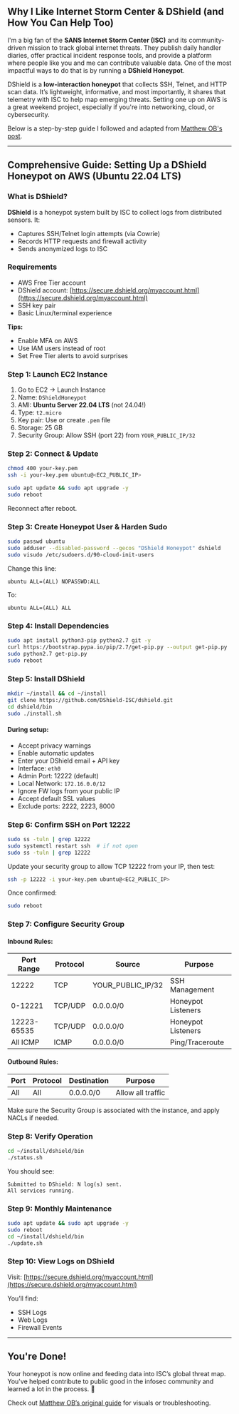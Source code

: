 ## Why I Like Internet Storm Center & DShield (and How You Can Help Too)

I'm a big fan of the **SANS Internet Storm Center (ISC)** and its community-driven mission to track global internet threats. They publish daily handler diaries, offer practical incident response tools, and provide a platform where people like you and me can contribute valuable data. One of the most impactful ways to do that is by running a **DShield Honeypot**.

DShield is a **low-interaction honeypot** that collects SSH, Telnet, and HTTP scan data. It’s lightweight, informative, and most importantly, it shares that telemetry with ISC to help map emerging threats. Setting one up on AWS is a great weekend project, especially if you're into networking, cloud, or cybersecurity.

Below is a step-by-step guide I followed and adapted from [Matthew OB's post](https://matthewob5.medium.com/setting-up-a-dshield-honeypot-in-aws-2ca5f8a29d9).

---

## Comprehensive Guide: Setting Up a DShield Honeypot on AWS (Ubuntu 22.04 LTS)

### What is DShield?

**DShield** is a honeypot system built by ISC to collect logs from distributed sensors. It:

- Captures SSH/Telnet login attempts (via Cowrie)
- Records HTTP requests and firewall activity
- Sends anonymized logs to ISC

### Requirements

- AWS Free Tier account  
- DShield account: [https://secure.dshield.org/myaccount.html](https://secure.dshield.org/myaccount.html)  
- SSH key pair  
- Basic Linux/terminal experience

**Tips:**

- Enable MFA on AWS
- Use IAM users instead of root
- Set Free Tier alerts to avoid surprises

### Step 1: Launch EC2 Instance

1. Go to EC2 → Launch Instance  
2. Name: `DShieldHoneypot`  
3. AMI: **Ubuntu Server 22.04 LTS** (not 24.04!)  
4. Type: `t2.micro`  
5. Key pair: Use or create `.pem` file  
6. Storage: 25 GB  
7. Security Group: Allow SSH (port 22) from `YOUR_PUBLIC_IP/32`

### Step 2: Connect & Update

```bash
chmod 400 your-key.pem
ssh -i your-key.pem ubuntu@<EC2_PUBLIC_IP>

sudo apt update && sudo apt upgrade -y
sudo reboot
```

Reconnect after reboot.

### Step 3: Create Honeypot User & Harden Sudo

```bash
sudo passwd ubuntu
sudo adduser --disabled-password --gecos "DShield Honeypot" dshield
sudo visudo /etc/sudoers.d/90-cloud-init-users
```

Change this line:
```text
ubuntu ALL=(ALL) NOPASSWD:ALL
```
To:
```text
ubuntu ALL=(ALL) ALL
```

### Step 4: Install Dependencies

```bash
sudo apt install python3-pip python2.7 git -y
curl https://bootstrap.pypa.io/pip/2.7/get-pip.py --output get-pip.py
sudo python2.7 get-pip.py
sudo reboot
```

### Step 5: Install DShield

```bash
mkdir ~/install && cd ~/install
git clone https://github.com/DShield-ISC/dshield.git
cd dshield/bin
sudo ./install.sh
```

#### During setup:

- Accept privacy warnings
- Enable automatic updates
- Enter your DShield email + API key
- Interface: `eth0`
- Admin Port: 12222 (default)
- Local Network: `172.16.0.0/12`
- Ignore FW logs from your public IP
- Accept default SSL values
- Exclude ports: 2222, 2223, 8000

### Step 6: Confirm SSH on Port 12222

```bash
sudo ss -tuln | grep 12222
sudo systemctl restart ssh  # if not open
sudo ss -tuln | grep 12222
```

Update your security group to allow TCP 12222 from your IP, then test:

```bash
ssh -p 12222 -i your-key.pem ubuntu@<EC2_PUBLIC_IP>
```

Once confirmed:
```bash
sudo reboot
```

### Step 7: Configure Security Group

#### Inbound Rules:

| Port Range      | Protocol | Source             | Purpose             |
|------------------|----------|----------------------|----------------------|
| 12222            | TCP      | YOUR_PUBLIC_IP/32    | SSH Management       |
| 0-12221          | TCP/UDP  | 0.0.0.0/0            | Honeypot Listeners   |
| 12223-65535      | TCP/UDP  | 0.0.0.0/0            | Honeypot Listeners   |
| All ICMP         | ICMP     | 0.0.0.0/0            | Ping/Traceroute      |

#### Outbound Rules:

| Port   | Protocol | Destination | Purpose         |
|--------|----------|-------------|-----------------|
| All    | All      | 0.0.0.0/0   | Allow all traffic |

Make sure the Security Group is associated with the instance, and apply NACLs if needed.

### Step 8: Verify Operation

```bash
cd ~/install/dshield/bin
./status.sh
```

You should see:
```text
Submitted to DShield: N log(s) sent.
All services running.
```

### Step 9: Monthly Maintenance

```bash
sudo apt update && sudo apt upgrade -y
sudo reboot
cd ~/install/dshield/bin
./update.sh
```

### Step 10: View Logs on DShield

Visit: [https://secure.dshield.org/myaccount.html](https://secure.dshield.org/myaccount.html)

You’ll find:
- SSH Logs
- Web Logs
- Firewall Events

---

## You're Done!

Your honeypot is now online and feeding data into ISC’s global threat map. You've helped contribute to public good in the infosec community and learned a lot in the process. 👏

Check out [Matthew OB’s original guide](https://matthewob5.medium.com/setting-up-a-dshield-honeypot-in-aws-2ca5f8a29d9) for visuals or troubleshooting.

